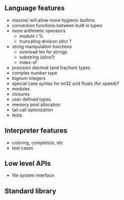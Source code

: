 ## Language features
- macros! will allow more hygienic builtins
- conversion functions between built in types
- more arithmetic operators
    - modulo / %
    - truncating division (div) ?
- string manipulation functions
    - overload len for strings
    - substring (slice?)
    - index-of
- precision decimal (and fraction) types
- complex number type
- bignum integers
- special case syntax for int32 and floats (for speed)?
- modules
- closures
- user defined types
- memory pool allocation
- tail call optimization
- tests

## Interpreter features
- coloring, completion, etc
- test cases

## Low level APIs
- file system interface

## Standard library
